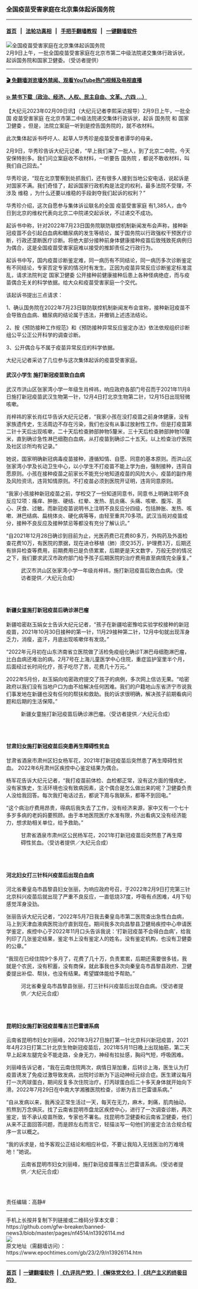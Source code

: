 ### 全国疫苗受害家庭在北京集体起诉国务院
------------------------

#### [首页](https://github.com/gfw-breaker/banned-news3/blob/master/README.md) &nbsp;&nbsp;|&nbsp;&nbsp; [法轮功真相](https://github.com/begood0513/basic/blob/master/README.md)  &nbsp;&nbsp;|&nbsp;&nbsp; [手把手翻墙教程](https://github.com/gfw-breaker/guides/wiki)  &nbsp;&nbsp;|&nbsp;&nbsp; [一键翻墙软件](https://github.com/gfw-breaker/nogfw/blob/master/README.md)  



<div><img alt="全国疫苗受害家庭在北京集体起诉国务院" class="attachment-djy_600_400 size-djy_600_400 wp-post-image" src="https://i.epochtimes.com/assets/uploads/2023/02/id13926156-27394-600x400.jpg"/>
<div class="caption">
 2月9日上午，一批全国疫苗受害家庭在北京市第二中级法院递交集体行政诉状，起诉国务院和国家卫健委。（受访者提供）
</div></div><hr/>

#### [ 🎬  免翻墙浏览墙外禁闻、观看YouTube热门视频及电视直播](https://github.com/gfw-breaker/HelloWorld)

#### [ 💥  禁书下载（政治、经济、人权、民主自由、文革、六四 ...）](https://github.com/gfw-breaker/books/blob/master/README.md)

<div><p>
 【大纪元2023年02月09日讯】（大纪元记者李熙采访报导）2月9日上午，一批全国
 <ok href="https://www.epochtimes.com/gb/tag/%E7%96%AB%E8%8B%97%E5%8F%97%E5%AE%B3%E5%AE%B6%E5%BA%AD.html">
  疫苗受害家庭
 </ok>
 在北京市第二中级法院递交集体行政诉状，起诉
 <ok href="https://www.epochtimes.com/gb/tag/%E5%9B%BD%E5%8A%A1%E9%99%A2.html">
  国务院
 </ok>
 和
 <ok href="https://www.epochtimes.com/gb/tag/%E5%9B%BD%E5%AE%B6%E5%8D%AB%E5%81%A5%E5%A7%94.html">
  国家卫健委
 </ok>
 。但是，法院立案庭一听到是控告国务院的，就不收材料。
</p>
<p>
 此次集体起诉书呼吁人、起草人华秀珍是疫苗受害者谭华的母亲。
</p>
<p>
 2月9日，华秀珍告诉大纪元记者，“早上我们来了一批人，到了北京二中院，今天安保特别多。我们问立案庭收不收材料，一听要告
 <ok href="https://www.epochtimes.com/gb/tag/%E5%9B%BD%E5%8A%A1%E9%99%A2.html">
  国务院
 </ok>
 ，都说不敢收材料，叫我们自己回去。”
</p>
<p>
 华秀珍说，“现在北京警察到处抓我们，还有很多人接到当地公安电话，说起诉是对国家不满。我们奇怪了，起诉国家行政机构是法定的权利，最多法院不受理，不涉及
 <ok href="https://www.epochtimes.com/gb/tag/%E7%BB%B4%E7%A8%B3.html">
  维稳
 </ok>
 ，为什么还要以维稳的手段剥夺我们起诉的权利？”
</p>
<p>
 华秀珍介绍，这次自愿参与集体诉讼联名的全国
 <ok href="https://www.epochtimes.com/gb/tag/%E7%96%AB%E8%8B%97%E5%8F%97%E5%AE%B3%E5%AE%B6%E5%BA%AD.html">
  疫苗受害家庭
 </ok>
 有1,385人，由今日到北京的维权代表向北京二中院递交起诉状，不过递交不成功。
</p>
<p>
 起诉书中称，针对2022年7月23日国务院联防联控机制新闻发布会声称，接种新冠疫苗不会引起白血病和糖尿病的发生等结论，属于国务院以行政强权干预医疗诊断，行政还垄断医疗诊断。将绝大部分接种前身体健康接种疫苗后致残致死病例归为偶合，这是全国疫苗受害家庭难以接受的推卸责任之行政行为。
</p>
<p>
 起诉书中写，国内疫苗诊断鉴定难，同一病历有不同结论，同一病历多次诊断鉴定有不同结论，专家否定专家的情况时有发生。正因为疫苗异常反应诊断鉴定标准混乱，请求法院判定
 <ok href="https://www.epochtimes.com/gb/tag/%E5%9B%BD%E5%AE%B6%E5%8D%AB%E5%81%A5%E5%A7%94.html">
  国家卫健委
 </ok>
 公开接种前健康接种后患上各种怪病绝症，而与疫苗偶合无关的科学依据。给大众和疫苗受害家庭一个交代。
</p>
<p>
 该起诉书提出三点请求：
</p>
<p>
 1、确认国务院在2022年7月23日联防联控机制新闻发布会宣称，接种新冠疫苗不会导致白血病、糖尿病的结论属于违法，并撤销上述违法结论。
</p>
<p>
 2、按《预防接种工作规范》和《预防接种异常反应鉴定办法》依法依规组织诊断组公平公正公开科学的调查诊断。
</p>
<p>
 3、公开偶合与不属于疫苗异常反应的科学依据。
</p>
<p>
 大纪元记者采访了几位参与这次集体起诉的疫苗受害家庭。
</p>
<h4>
 武汉小学生 施打新冠疫苗致白血病
</h4>
<p>
 武汉市洪山区张家湾小学一年级生肖梓祎，响应政府各部门号召而于2021年11月8日施打新冠疫苗武汉生物第一针，12月4日打北京生物第二针，12月15日出现轻微咳嗽。
</p>
<p>
 肖梓祎的家长肖红华告诉大纪元记者，“我家小孩在没打疫苗之前身体健康，没有家族遗传史，生活周边不存在污染，我们也没有从事过放射性工作。但是打疫苗第二针十天后出现咳嗽，二十天后检查肺部肿物5釐米，三十天后检查肺部肿物10釐米，直到确诊急性淋巴细胞白血病，从打疫苗到确诊二十五天。以上检查治疗医院及社区诊所均有记录。”
</p>
<p>
 她说，国家明确新冠病毒疫苗接种，遵循知情、自愿、同意的基本原则。而洪山区张家湾小学及长动卫生中心，以小学生不打疫苗不能上学为由，强制接种，违背自愿原则。小孩在接种疫苗之前家长不能充分地知道疫苗的风险大小，疫苗的副作用及风险资讯，违背知情原则。不打疫苗必须到医院开证明，违背同意原则。
</p>
<p>
 “我家小孩接种新冠疫苗之前，学校交了一份知道同意书，同意书上明确注明不良反应12项：瘙痒、肿胀、硬结、红晕、发热、肌炎痛、头痛、咳嗽、腹泻、恶心、厌食、过敏。而新冠疫苗说明书上注明不良反应分四级，包括肿胀、发热、咳嗽、淋巴结病、扁桃体炎、硬化病等等，由轻至重共70多项。武汉当局对疫苗成分，接种不良反应及接种禁忌等都没有充分了解认识。”
</p>
<p>
 “自2021年12月28日确诊到目前为止，光医药费已花费80多万，外购药及外面检查花费10万，有医院的票据，现在进仓移植（肺）须交35万，护理费3万，后期还有排异检查等费用，前期费用已是负债累累，后期更是天文数字，万般无奈的情况之下，我们要求武汉市政府部门给予孩子后期医院的治疗费用直至病情完全康复。”
</p>
<figure aria-describedby="caption-attachment-13926138" class="wp-caption aligncenter" id="attachment_13926138" style="width: 450px">
 <ok href="https://i.epochtimes.com/assets/uploads/2023/02/id13926138-FotoJet-20.jpg" target="_blank">
  <img alt="" class="size-medium wp-image-13926138" src="https://i.epochtimes.com/assets/uploads/2023/02/id13926138-FotoJet-20-450x300.jpg"/>
 </ok>
 <br/><figcaption class="wp-caption-text" id="caption-attachment-13926138">
  武汉市洪山区张家湾小学一年级肖梓祎，施打新冠疫苗后致白血病。（受访者提供／大纪元合成）
 </figcaption><br/>
</figure><br/>
<h4>
 新疆女童施打新冠疫苗后确诊淋巴瘤
</h4>
<p>
 新疆哈密赵玉娟女士告诉大纪元记者，“孩子在新疆哈密豫哈实验学校接种的新冠疫苗，2021年10月30日接种的第一针，11月29接种第二针，12月中旬就出现浑身乏力，消瘦，盗汗，月底出现咳嗽伴有发烧。”
</p>
<p>
 “2022年元月初在山东济南省立医院做了活检免疫组化确诊T淋巴母细胞淋巴瘤，比白血病还难治的病。2月7号在上海儿童医学中心住院，重症监护室里半个月，后面经过长时间化疗，孩子吃尽了苦，花费几十万元。”
</p>
<p>
 2022年5月份，赵玉娟向哈密政府提交了孩子的病例，多次网上信访无果。“哈密政府以我们没有当地户口为由不给解决任何困难。我们的户籍地山东省济宁市说我们事发地在新疆也没有任何的帮扶和救助。我的诉求很明确，解决孩子前期看病问题和后期的生活保障。”
</p>
<figure aria-describedby="caption-attachment-13926146" class="wp-caption aligncenter" id="attachment_13926146" style="width: 450px">
 <ok href="https://i.epochtimes.com/assets/uploads/2023/02/id13926146-FotoJet-21.jpg" target="_blank">
  <img alt="" class="size-medium wp-image-13926146" src="https://i.epochtimes.com/assets/uploads/2023/02/id13926146-FotoJet-21-450x300.jpg"/>
 </ok>
 <br/><figcaption class="wp-caption-text" id="caption-attachment-13926146">
  新疆女童施打新冠疫苗后确诊淋巴瘤。（受访者提供／大纪元合成）
 </figcaption><br/>
</figure><br/>
<h4>
 甘肃妇女施打新冠疫苗后突患再生障碍性贫血
</h4>
<p>
 甘肃省酒泉市肃州区妇女杨军花，2021年打新冠疫苗后突然患了再生障碍性贫血。 2022年6月肃州区疾控中心鉴定结果为偶合。
</p>
<p>
 杨军花告诉大纪元记者，“我打疫苗前体检、血检都正常，没有这方面的慢病史，没有家族史，生活环境也没有致病因素，这个偶合是怎么做出来的呢？卫健委负责人没给我回答。每次我打电话过去，都说下周与我联系，都等不到回电。”
</p>
<p>
 “这个病治疗费用昂贵，得病后我失去了工作，没有经济来源，家中又有一个七十多岁多病的老妈妈要照顾。由于本地医院医疗水准有限，外出看病又没有经济能力，想求助相关单位，给予救助。”
</p>
<figure aria-describedby="caption-attachment-13926150" class="wp-caption aligncenter" id="attachment_13926150" style="width: 450px">
 <ok href="https://i.epochtimes.com/assets/uploads/2023/02/id13926150-FotoJet-22.jpg" target="_blank">
  <img alt="" class="size-medium wp-image-13926150" src="https://i.epochtimes.com/assets/uploads/2023/02/id13926150-FotoJet-22-450x300.jpg"/>
 </ok>
 <br/><figcaption class="wp-caption-text" id="caption-attachment-13926150">
  甘肃省酒泉市肃州区公民杨军花，2021年打新冠疫苗后突然患了再生障碍性贫血。（受访者提供／大纪元合成）
 </figcaption><br/>
</figure><br/>
<h4>
 河北妇女打三针科兴疫苗后出现白血病
</h4>
<p>
 河北省秦皇岛市昌黎县妇女张丽，为响应政府号召，于2022年2月9日打完第三针北京科兴疫苗后就出现了严重不良反应，一直低烧37度，呼吸有点困难，4月下旬感觉浑身没劲。
</p>
<p>
 张丽告诉大纪元记者，“2022年5月7日我去秦皇岛市第二医院查出急性白血病，马上到天津血液病医院治疗直到现在。期间我多次向昌黎县卫健局疾控中心申请医学鉴定，疾控中心于2022年11月口头告诉我说：‘打新冠疫苗不会得白血病’，给我列印了几张鉴定结果，鉴定书上没有鉴定人的姓名，没有鉴定机构，也没有卫健委的公章。”
</p>
<p>
 “我现在已经住院9个多月了，花费了几十万，负责累累，后期还需要很多钱，我就是个农民，没有积蓄，没有商保，就此事我也多次向秦皇岛市昌黎县政府、卫健委提出补偿、帮扶，也没有结果。希望媒体能给予帮助。”
</p>
<figure aria-describedby="caption-attachment-13926151" class="wp-caption aligncenter" id="attachment_13926151" style="width: 450px">
 <ok href="https://i.epochtimes.com/assets/uploads/2023/02/id13926151-FotoJet-23.jpg" target="_blank">
  <img alt="" class="size-medium wp-image-13926151" src="https://i.epochtimes.com/assets/uploads/2023/02/id13926151-FotoJet-23-450x300.jpg"/>
 </ok>
 <br/><figcaption class="wp-caption-text" id="caption-attachment-13926151">
  河北省秦皇岛市昌黎县张丽，打三针科兴疫苗后出现白血病。（受访者提供／大纪元合成）
 </figcaption><br/>
</figure><br/>
<h4>
 昆明妇女施打新冠疫苗罹吉兰巴雷谱系病
</h4>
<p>
 云南省昆明市妇女刘丽峰，2021年3月27日施打第一针北京科兴新冠疫苗，2021年4月23日打第二针北京生物新冠疫苗后，2021年5月11日晚上出现抽筋，第二天早上起来左腿完全不能走路，全身无力，神经有拉扯感，胸闷气短，呼吸困难。
</p>
<p>
 刘丽峰告诉记者，“我在云南住院两次，病情日渐加重，后转诊上海，医生认为打疫苗诱发了免疫过激导致发病，出院时诊断为下运动神经元综合症。医生建议每月打一次丙球蛋白，期间反复多次住院治疗。打丙球蛋白后二十多天身体就开始向下滑。2022年7月29日在中南大学湘雅医院检查，诊断为吉兰巴雷谱系病。”
</p>
<p>
 “自从发病以来，我再没正常生活过一天，每天在无力，麻木，刺痛，肌肉抽动，煎熬到万念俱灰。找了云南省昆明市盘龙区疾控中心，进行了一次调查诊断，两次鉴定，皆不承认疫苗所致，专家也不署名。找昆明市卫健委和云南省卫健委，他们从来不正面回答问题，而是顾左右而言它，轻描淡写一句他们的鉴定合法合规合程序一言以概之。
</p>
<p>
 “我的诉求是，给予客观公正结论和相应补偿，不要让我陷入无钱医治的万难境地！”她说。
</p>
<figure aria-describedby="caption-attachment-13926155" class="wp-caption aligncenter" id="attachment_13926155" style="width: 450px">
 <ok href="https://i.epochtimes.com/assets/uploads/2023/02/id13926155-FotoJet-24.jpg" target="_blank">
  <img alt="" class="size-medium wp-image-13926155" src="https://i.epochtimes.com/assets/uploads/2023/02/id13926155-FotoJet-24-450x300.jpg"/>
 </ok>
 <br/><figcaption class="wp-caption-text" id="caption-attachment-13926155">
  云南省昆明市妇女刘丽峰，施打新冠疫苗罹吉兰巴雷谱系病。（受访者提供／大纪元合成）
 </figcaption><br/>
</figure><br/>
<p>
 责任编辑：高静#
</p>
</div>
<hr/>
手机上长按并复制下列链接或二维码分享本文章：<br/>
https://github.com/gfw-breaker/banned-news3/blob/master/pages/nf4514/n13926114.md <br/>
<a href='https://github.com/gfw-breaker/banned-news3/blob/master/pages/nf4514/n13926114.md'><img src='https://github.com/gfw-breaker/banned-news3/blob/master/pages/nf4514/n13926114.md.png'/></a> <br/>
原文地址（需翻墙访问）：https://www.epochtimes.com/gb/23/2/9/n13926114.htm


------------------------
#### [首页](https://github.com/gfw-breaker/banned-news3/blob/master/README.md) &nbsp;|&nbsp; [一键翻墙软件](https://github.com/gfw-breaker/nogfw/blob/master/README.md) &nbsp;| [《九评共产党》](https://github.com/gfw-breaker/9ping.md/blob/master/README.md#九评之一评共产党是什么) | [《解体党文化》](https://github.com/gfw-breaker/jtdwh.md/blob/master/README.md) | [《共产主义的终极目的》](https://github.com/gfw-breaker/gczydzjmd.md/blob/master/README.md)


<img src='http://gfw-breaker.win/banned-news3/pages/nf4514/n13926114.md' width='0px' height='0px'/>